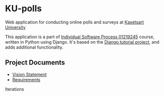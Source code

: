 # KU-polls

Web application for conducting online polls and surveys at [Kasetsart University](https://ku.ac.th/th)

This application is a part of [Individual Software Process 01219245](https://cpske.github.io/ISP/) course, written in Python using Django. It's based on the [Django tutorial project](https://docs.djangoproject.com/en/3.1/intro/tutorial01/), and adds additional functionality.

## Project Documents

* [Vision Statement](../../wiki/Vision%20Statement)
* [Requirements](../../wiki/Requirements)

Iterations
